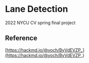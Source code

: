 # Lane Detection
2022 NYCU CV spring final project

## Reference
[https://hackmd.io/@yoch/ByVdEVZP_](https://hackmd.io/@yoch/ByVdEVZP_)